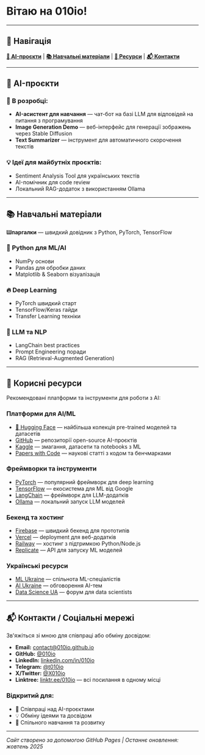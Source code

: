 # Вітаю на 010io!

---

## 📑 Навігація

**[🤖 AI-проєкти](#-ai-проєкти)** | **[📚 Навчальні матеріали](#-навчальні-матеріали)** | **[🔗 Ресурси](#-корисні-ресурси)** | **[📬 Контакти](#-контакти--соціальні-мережі)**

---

## 🤖 AI-проєкти

### 🚧 В розробці:
- **AI-асистент для навчання** — чат-бот на базі LLM для відповідей на питання з програмування
- **Image Generation Demo** — веб-інтерфейс для генерації зображень через Stable Diffusion
- **Text Summarizer** — інструмент для автоматичного скорочення текстів

### 💡 Ідеї для майбутніх проєктів:
- Sentiment Analysis Tool для українських текстів
- AI-помічник для code review
- Локальний RAG-додаток з використанням Ollama

---

## 📚 Навчальні матеріали

**Шпаргалки** — швидкий довідник з Python, PyTorch, TensorFlow

### 🐍 Python для ML/AI
- NumPy основи
- Pandas для обробки даних
- Matplotlib & Seaborn візуалізація

### 🔥 Deep Learning
- PyTorch швидкий старт
- TensorFlow/Keras гайди
- Transfer Learning техніки

### 🤖 LLM та NLP
- LangChain best practices
- Prompt Engineering поради
- RAG (Retrieval-Augmented Generation)

---

## 🔗 Корисні ресурси

Рекомендовані платформи та інструменти для роботи з AI:

### Платформи для AI/ML
- [🤗 Hugging Face](https://huggingface.co/) — найбільша колекція pre-trained моделей та датасетів
- [GitHub](https://github.com/) — репозиторії open-source AI-проєктів
- [Kaggle](https://www.kaggle.com/) — змагання, датасети та notebooks з ML
- [Papers with Code](https://paperswithcode.com/) — наукові статті з кодом та бенчмарками

### Фреймворки та інструменти
- [PyTorch](https://pytorch.org/) — популярний фреймворк для deep learning
- [TensorFlow](https://www.tensorflow.org/) — екосистема для ML від Google
- [LangChain](https://www.langchain.com/) — фреймворк для LLM-додатків
- [Ollama](https://ollama.com/) — локальний запуск LLM моделей

### Бекенд та хостинг
- [Firebase](https://firebase.google.com/) — швидкий бекенд для прототипів
- [Vercel](https://vercel.com/) — deployment для веб-додатків
- [Railway](https://railway.app/) — хостинг з підтримкою Python/Node.js
- [Replicate](https://replicate.com/) — API для запуску ML моделей

### Українські ресурси
- [ML Ukraine](https://www.facebook.com/groups/machinelearningukraine/) — спільнота ML-спеціалістів
- [AI Ukraine](https://www.facebook.com/groups/aiukraine/) — обговорення AI-тем
- [Data Science UA](https://dou.ua/forums/topic/datascience/) — форум для data scientists

---

## 📬 Контакти / Соціальні мережі

Зв'яжіться зі мною для співпраці або обміну досвідом:

- **Email:** [contact@010io.github.io](mailto:contact@010io.github.io)
- **GitHub:** [@010io](https://github.com/010io)
- **LinkedIn:** [linkedin.com/in/010io](https://linkedin.com/in/010io)
- **Telegram:** [@t010io](https://t.me/t010io)
- **X/Twitter:** [@X010io](https://x.com/X010io)
- **Linktree:** [linktr.ee/010io](https://linktr.ee/010io) — всі посилання в одному місці

### Відкритий для:
- 🤝 Співпраці над AI-проєктами
- 💡 Обміну ідеями та досвідом
- 📖 Спільного навчання та розвитку

---

*Сайт створено за допомогою GitHub Pages | Останнє оновлення: жовтень 2025*
